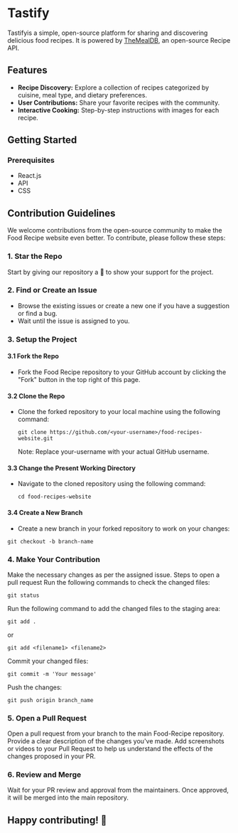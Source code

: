 # Tastify
Tastifyis a simple, open-source platform for sharing and discovering delicious food recipes. It is powered by [TheMealDB](https://www.themealdb.com/api.php), an open-source Recipe API.

## Features

- **Recipe Discovery:** Explore a collection of recipes categorized by cuisine, meal type, and dietary preferences.
- **User Contributions:** Share your favorite recipes with the community.
- **Interactive Cooking:** Step-by-step instructions with images for each recipe.

## Getting Started

### Prerequisites

- React.js
- API
- CSS

## Contribution Guidelines

We welcome contributions from the open-source community to make the Food Recipe website even better. To contribute, please follow these steps:

### 1. Star the Repo

Start by giving our repository a 🌟 to show your support for the project.

### 2. Find or Create an Issue

- Browse the existing issues or create a new one if you have a suggestion or find a bug.
- Wait until the issue is assigned to you.

### 3. Setup the Project

#### 3.1 Fork the Repo

- Fork the Food Recipe repository to your GitHub account by clicking the "Fork" button in the top right of this page.

#### 3.2 Clone the Repo

- Clone the forked repository to your local machine using the following command:

  ```
  git clone https://github.com/<your-username>/food-recipes-website.git
  ```
  Note: Replace your-username with your actual GitHub username.
  
#### 3.3 Change the Present Working Directory
- Navigate to the cloned repository using the following command:
  ```
  cd food-recipes-website
  ```
  
#### 3.4 Create a New Branch
- Create a new branch in your forked repository to work on your changes:
```
git checkout -b branch-name
```
### 4. Make Your Contribution
Make the necessary changes as per the assigned issue.
Steps to open a pull request
Run the following commands to check the changed files:
```
git status
```
Run the following command to add the changed files to the staging area:
```
git add .
```
or
```
git add <filename1> <filename2>
```
Commit your changed files:
```
git commit -m 'Your message'
```
Push the changes:
```
git push origin branch_name
```
### 5. Open a Pull Request
Open a pull request from your branch to the main Food-Recipe repository.
Provide a clear description of the changes you've made.
Add screenshots or videos to your Pull Request to help us understand the effects of the changes proposed in your PR.
### 6. Review and Merge
Wait for your PR review and approval from the maintainers.
Once approved, it will be merged into the main repository.

## Happy contributing! 🚀
